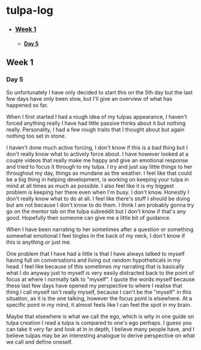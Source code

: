 # tulpa-log

- ### [Week 1](#week-1)
    - #### [Day 5](#day-5)

## Week 1




### Day 5

So unfortunately I have only decided to start this on the 5th day but the last few days have only been slow, but I'll give an overview of what has happened so far. 

When I first started I had a rough idea of my tulpas appearance, I haven't forced anything really I have had little passive thinks about it but nothing really. Personality, I had a few rough traits that I thought about but again nothing too set in stone.

I haven't done much active forcing, I don't know if this is a bad thing but I don't really know what to actively force about. I have however looked at a couple videos that really make me happy and give an emotional response and tried to focus it through to my tulpa. I try and just say little things to her throughout my day, things as mundane as the weather. I feel like that could be a big thing in helping development, is working on keeping your tulpa in mind at all times as much as possible. I also feel like it is my biggest problem is keeping her there even when I'm busy. I don't know. Honestly I don't really know what to do at all. I feel like there's stuff I should be doing but am not because I don't know to do them. I think I am probably gonna try go on the mentor tab on the tulpa subreddit but I don't know if that's any good. Hopefully then someone can give me a little bit of guidance.

When I have been narrating to her sometimes after a question or something somewhat emotional I feel tingles in the back of my neck, I don't know if this is anything or just me. 

One problem that I have had a little is that I have always talked to myself having full on conversations and living out random hypotheticals in my head. I feel like because of this sometimes my narrating that is basically what I do anyway just to myself is very easily distracted back to the point of focus at where I normally talk to "myself". I quote the words myself because these last few days have opened my perspective to where I realise that thing I call myself isn't really myself, because I can't be the "myself" in this situation, as it is the one talking, however the focus point is elsewhere. At a specific point in my mind, it almost feels like I can feel the spot in my brain.

Maybe that elsewhere is what we call the ego, which is why in one guide on tulpa creation I read a tulpa is compared to one's ego perhaps. I guess you can take it very far and look at in in depth, I believe  many people have, and I believe tulpas may be an interesting analogue to derive perspective on what we call and define oneself.
